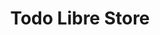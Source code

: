 ---
title: "Todo Libre Store"
url: /ciudad-autonoma-de-buenos-aires/todo-libre-store-coronel-ramon-lorenzo-falcon/
shop: teléfono móvil
---